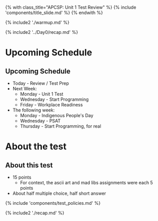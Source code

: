 {% with class_title="APCSP: Unit 1 Test Review" %}
{% include 'components/title_slide.md' %}
{% endwith %}

{% include2 './warmup.md' %}


{% include2 '../Day0/recap.md' %}

# Upcoming Schedule

## Upcoming Schedule
- Today - Review / Test Prep
- Next Week:
    - Monday - Unit 1 Test
    - Wednesday - Start Programming
    - Friday - Workplace Readiness
- The following week:
    - Monday - Indigenous People's Day
    - Wednesday - PSAT
    - Thursday - Start Programming, for real


# About the test

## About this test
- 15 points
    - For context, the ascii art and mad libs assignments were each 5 points
- About half multiple choice, half short answer



{% include 'components/test_policies.md' %}






{% include2 './recap.md' %}


